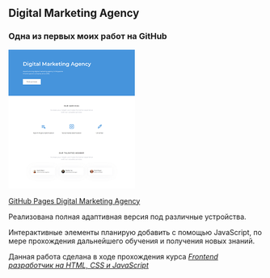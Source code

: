 ## Digital Marketing Agency
### Одна из первых моих работ  на GitHub  

![screenshot](README/Digital-Marketing-Agency_.png)

[GitHub Pages Digital Marketing Agency](https://vsamura.github.io/Digital-Marketing-Agency/)  

Реализована полная адаптивная версия под различные устройства.  

Интерактивные элементы планирую добавить с помощью JavaScript, по мере прохождения дальнейшего обучения и получения новых знаний.    

Данная работа сделана в ходе прохождения курса [*Frontend разработчик на HTML, CSS и JavaScript*](https://stepik.org/course/113402)  
